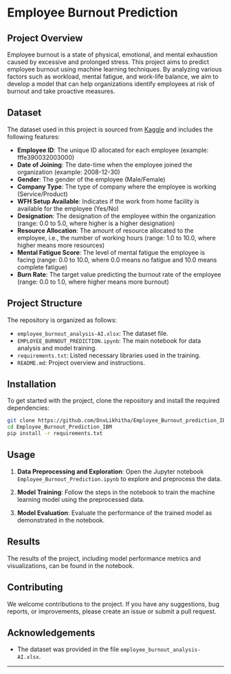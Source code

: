 # Employee Burnout Prediction

## Project Overview

Employee burnout is a state of physical, emotional, and mental exhaustion caused by excessive and prolonged stress. This project aims to predict employee burnout using machine learning techniques. By analyzing various factors such as workload, mental fatigue, and work-life balance, we aim to develop a model that can help organizations identify employees at risk of burnout and take proactive measures.

## Dataset

The dataset used in this project is sourced from [Kaggle](https://www.kaggle.com/datasets/blurredmachine/are-your-employees-burning-out?select=train.csv) and includes the following features:

- **Employee ID**: The unique ID allocated for each employee (example: fffe390032003000)
- **Date of Joining**: The date-time when the employee joined the organization (example: 2008-12-30)
- **Gender**: The gender of the employee (Male/Female)
- **Company Type**: The type of company where the employee is working (Service/Product)
- **WFH Setup Available**: Indicates if the work from home facility is available for the employee (Yes/No)
- **Designation**: The designation of the employee within the organization (range: 0.0 to 5.0, where higher is a higher designation)
- **Resource Allocation**: The amount of resource allocated to the employee, i.e., the number of working hours (range: 1.0 to 10.0, where higher means more resources)
- **Mental Fatigue Score**: The level of mental fatigue the employee is facing (range: 0.0 to 10.0, where 0.0 means no fatigue and 10.0 means complete fatigue)
- **Burn Rate**: The target value predicting the burnout rate of the employee (range: 0.0 to 1.0, where higher means more burnout)

## Project Structure

The repository is organized as follows:

- `employee_burnout_analysis-AI.xlsx`: The dataset file.
- `EMPLOYEE_BURNOUT_PREDICTION.ipynb`: The main notebook for data analysis and model training.
- `requirements.txt`: Listed necessary libraries used in the training.
- `README.md`: Project overview and instructions.

## Installation

To get started with the project, clone the repository and install the required dependencies:

```bash
git clone https://github.com/DnvLikhitha/Employee_Burnout_prediction_IBM.git
cd Employee_Burnout_Prediction_IBM
pip install -r requirements.txt
```

## Usage

1. **Data Preprocessing and Exploration**: Open the Jupyter notebook `Employee_Burnout_Prediction.ipynb` to explore and preprocess the data.

2. **Model Training**: Follow the steps in the notebook to train the machine learning model using the preprocessed data.

3. **Model Evaluation**: Evaluate the performance of the trained model as demonstrated in the notebook.

## Results

The results of the project, including model performance metrics and visualizations, can be found in the notebook.

## Contributing

We welcome contributions to the project. If you have any suggestions, bug reports, or improvements, please create an issue or submit a pull request.


## Acknowledgements

- The dataset was provided in the file `employee_burnout_analysis-AI.xlsx`.
---
